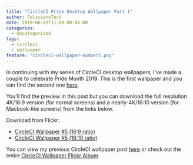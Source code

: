 ```yaml
---
title: "CircleCI Pride Desktop Wallpaper Part 1"
author: FelicianoTech
date: 2019-06-02T11:00:00-04:00
categories:
  - Uncategorized
tags:
  - circleci
  - wallpaper
feature: "circleci-wallpaper-number5.png"
---
```


In continuing with my series of CircleCI desktop wallpapers, I've made a couple to celebrate Pride Month 2019.
This is the first wallpaper and you can find the second one [here][part-2].

You'll find the preview in this post but you can download the full resolution 4K/16:9 version (for normal screens) and a nearly-4K/16:10 version (for Macbook-like screens) from the links below.

<!--more-->

Download from Flickr:

- [CircleCI Wallpaper #5 (16:9 ratio)][flickr-16by9]
- [CircleCI Wallpaper #5 (16:10 ratio)][flickr-16by10]

You can view my previous CircleCI wallpaper post [here][previous-wallpaper] or check out the entire [CircleCI Wallpaper Flickr Album][flickr-album].



[part-2]: https://www.feliciano.tech/blog/circleci-pride-2019-desktop-wallpaper-2/
[flickr-16by9]: https://www.flickr.com/photos/felicianotech/47986279247/in/album-72157676786348813/
[flickr-16by10]: https://www.flickr.com/photos/felicianotech/47986327381/in/album-72157676786348813/
[previous-wallpaper]: https://www.feliciano.tech/blog/circleci-tricolor-desktop-wallpaper/
[flickr-album]: https://www.flickr.com/photos/felicianotech/albums/72157676786348813
